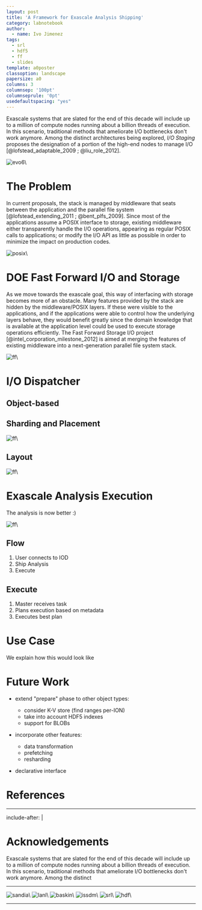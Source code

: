 ```yaml
---
layout: post
title: 'A Framework for Exascale Analysis Shipping'
category: labnotebook
author:
  - name: Ivo Jimenez
tags:
  - srl
  - hdf5
  - ff
  - slides
template: a0poster
classoption: landscape
papersize: a0
columns: 3
columnsep: '100pt'
columnseprule: '0pt'
usedefaultspacing: "yes"
---
```


Exascale systems that are slated for the end of this decade will 
include up to a million of compute nodes running about a billion 
threads of execution. In this scenario, traditional methods that 
ameliorate I/O bottlenecks don't work anymore. Among the distinct 
architectures being explored, _I/O Staging_ proposes the designation 
of a portion of the high-end nodes to manage I/O 
[@lofstead_adaptable_2009 ; @liu_role_2012].

![evo6]\ 

# The Problem

In current proposals, the stack is managed by middleware that seats 
between the application and the parallel file system 
[@lofstead_extending_2011 ; @bent_plfs_2009]. Since most of the 
applications assume a POSIX interface to storage, existing middleware 
either transparently handle the I/O operations, appearing as regular 
POSIX calls to applications; or modify the I/O API as little as 
possible in order to minimize the impact on production codes.

![posix]\ 

# DOE Fast Forward I/O and Storage

As we move towards the exascale goal, this way of interfacing with 
storage becomes more of an obstacle. Many features provided by the 
stack are hidden by the middleware/POSIX layers. If these were visible 
to the applications, and if the applications were able to control how 
the underlying layers behave, they would benefit greatly since the 
domain knowledge that is available at the application level could be 
used to execute storage operations efficiently. The Fast Forward 
Storage I/O project [@intel_corporation_milestone_2012] is aimed at 
merging the features of existing middleware into a next-generation 
parallel file system stack.

![ff]\ 


# I/O Dispatcher

## Object-based


## Sharding and Placement

![ff]\ 

## Layout

![ff]\ 

# Exascale Analysis Execution

The analysis is now better :)

![ff]\ 

## Flow

 1. User connects to IOD
 2. Ship Analysis
 3. Execute

## Execute

 1. Master receives task
 2. Plans execution based on metadata
 3. Executes best plan


# Use Case

We explain how this would look like

# Future Work


  * extend "prepare" phase to other object types:

      * consider K-V store (find ranges per-ION)
      * take into account HDF5 indexes
      * support for BLOBs

  * incorporate other features:

      * data transformation
      * prefetching
      * resharding

  * declarative interface

# References

---
include-after: |
  # Acknowledgements

  Exascale systems that are slated for the end of this decade will 
  include up to a million of compute nodes running about a billion 
  threads of execution. In this scenario, traditional methods that 
  ameliorate I/O bottlenecks don't work anymore. Among the distinct

  ----

  ![sandia]\  ![lanl]\  ![baskin]\ ![issdm]\  ![srl]\  ![hdf]\ 

  [sandia]: images/logos/sandia
  [lanl]: images/logos/lanl
  [baskin]: images/logos/baskin
  [issdm]: images/logos/issdm
  [srl]: images/logos/srl
  [hdf]: images/logos/hdf
---

[posix]: images/labnotebook/2013-10-22-posix-limits
[evo6]: images/labnotebook/2013-10-22-evo6
[ff]: images/labnotebook/2013-10-22-ff
